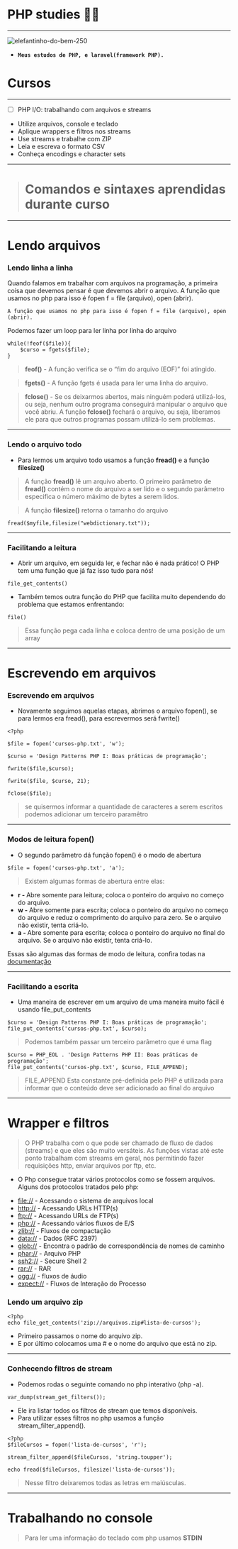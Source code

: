 # PHP studies 🚀🐘
*** 
![elefantinho-do-bem-250](https://user-images.githubusercontent.com/88351614/183260985-d5341984-bdd4-4a1b-8a7a-74bb34254763.jpg)

* **`Meus estudos de PHP, e laravel(framework PHP).`**
# Cursos
***
- [ ] PHP I/O: trabalhando com arquivos e streams
* Utilize arquivos, console e teclado
* Aplique wrappers e filtros nos streams
* Use streams e trabalhe com ZIP
* Leia e escreva o formato CSV
* Conheça encodings e character sets
<hr>

># Comandos e sintaxes aprendidas durante curso
***
# Lendo arquivos

### Lendo linha a linha
Quando falamos em trabalhar com arquivos na programação, a primeira coisa que devemos pensar é que devemos abrir o arquivo.
A função que usamos no php para isso é fopen f = file (arquivo), open (abrir).
```
A função que usamos no php para isso é fopen f = file (arquivo), open (abrir).
```
Podemos fazer um loop para ler linha por linha do arquivo
```
while(!feof($file)){
	$curso = fgets($file);
}
```
> <strong>feof()</strong> - A função verifica se o “fim do arquivo (EOF)” foi atingido. 

> <strong>fgets()</strong> - A função fgets é usada para ler uma linha do arquivo.

> <strong>fclose()</strong> - Se os deixarmos abertos, mais ninguém poderá utilizá-los, ou seja, nenhum outro programa conseguirá manipular o arquivo que você abriu. A função <strong>fclose()</strong> fechará o arquivo, ou seja, liberamos ele para que outros programas possam utilizá-lo sem problemas.
<hr>

### Lendo o arquivo todo
* Para lermos um arquivo todo usamos a função <strong>fread()</strong> e a função <strong>filesize()</strong>
> A função <strong>fread()</strong> lê um arquivo aberto. O primeiro parâmetro de <strong>fread()</strong> contém o nome do arquivo a ser lido e o segundo parâmetro especifica o número máximo de bytes a serem lidos.

> A função <strong>filesize()</strong> retorna o tamanho do arquivo

```
fread($myfile,filesize("webdictionary.txt"));
```
<hr>

### Facilitando a leitura
* Abrir um arquivo, em seguida ler, e fechar não é nada prático! O PHP tem uma função que já faz isso tudo para nós!
```
file_get_contents()
```
* Também temos outra função do PHP que facilita muito dependendo do problema que estamos enfrentando:
```
file()
```
> Essa função pega cada linha e coloca dentro de uma posição de um array
<hr>

# Escrevendo em arquivos
### Escrevendo em arquivos
* Novamente seguimos aquelas etapas, abrimos o arquivo fopen(), se para lermos era fread(), para escrevermos será fwrite()
```
<?php

$file = fopen('cursos-php.txt', 'w');

$curso = 'Design Patterns PHP I: Boas práticas de programação';

fwrite($file,$curso);

fwrite($file, $curso, 21);

fclose($file);
```
>  se quisermos informar a quantidade de caracteres a serem escritos podemos adicionar um terceiro paramêtro
<hr>

### Modos de leitura fopen()

* O segundo parâmetro dá função fopen() é o modo de abertura

```
$file = fopen('cursos-php.txt', 'a');
```
> Existem algumas formas de abertura entre elas:

* <strong>r - </strong>	Abre somente para leitura; coloca o ponteiro do arquivo no começo do arquivo.
* <strong>w - </strong> Abre somente para escrita; coloca o ponteiro do arquivo no começo do arquivo e reduz o comprimento do arquivo para zero. Se o arquivo não existir, tenta criá-lo.
* <strong>a - </strong>	Abre somente para escrita; coloca o ponteiro do arquivo no final do arquivo. Se o arquivo não existir, tenta criá-lo.

Essas são algumas das formas de modo de leitura, confira todas na [documentação](https://www.php.net/manual/pt_BR/function.fopen.php)
<hr>

### Facilitando a escrita
* Uma maneira de escrever em um arquivo de uma maneira muito fácil é usando file_put_contents

```
$curso = 'Design Patterns PHP I: Boas práticas de programação';
file_put_contents('cursos-php.txt', $curso);
```
> Podemos também passar um terceiro parâmetro que é uma flag

```
$curso = PHP_EOL . 'Design Patterns PHP II: Boas práticas de programação';
file_put_contents('cursos-php.txt', $curso, FILE_APPEND);
```
> FILE_APPEND Esta constante pré-definida pelo PHP é utilizada para informar que o conteúdo deve ser adicionado ao final do arquivo
<hr>

# Wrapper e filtros
> O PHP trabalha com o que pode ser chamado de fluxo de dados (streams) e que eles são muito versáteis. As funções vistas até este ponto trabalham com streams em geral, nos permitindo fazer requisições http, enviar arquivos por ftp, etc.

* O Php consegue tratar vários protocolos como se fossem arquivos. Alguns dos protocolos tratados pelo php:

- [file://](https://www.php.net/manual/en/wrappers.file.php)  - Acessando o sistema de arquivos local
- [http://](https://www.php.net/manual/en/wrappers.http.php) - Acessando URLs HTTP(s)
- [ftp://](https://www.php.net/manual/en/wrappers.ftp.php)   -  Acessando URLs de FTP(s)
- [php://](https://www.php.net/manual/en/wrappers.php.php)  - Acessando vários fluxos de E/S
- [zlib://](https://www.php.net/manual/en/wrappers.compression.php)   - Fluxos de compactação
- [data://](https://www.php.net/manual/en/wrappers.data.php)  - Dados (RFC 2397)
- [glob://](https://www.php.net/manual/en/wrappers.glob.php)  - Encontra o padrão de correspondência de nomes de caminho
- [phar://](https://www.php.net/manual/en/wrappers.phar.php)  - Arquivo PHP
- [ssh2://](https://www.php.net/manual/en/wrappers.ssh2.php)  - Secure Shell 2
- [rar://](https://www.php.net/manual/en/wrappers.rar.php)  - RAR
- [ogg://](https://www.php.net/manual/en/wrappers.audio.php)   - fluxos de áudio
- [expect://](https://www.php.net/manual/en/wrappers.expect.php)  - Fluxos de Interação do Processo

### Lendo um arquivo zip
```
<?php
echo file_get_contents('zip://arquivos.zip#lista-de-cursos');
```
* Primeiro passamos o nome do arquivo zip.
* E por último colocamos uma # e o nome do arquivo que está no zip.
<hr>

### Conhecendo filtros de stream
* Podemos rodas o seguinte comando no php interativo (php -a).
```
var_dump(stream_get_filters());
```
* Ele ira listar todos os filtros de stream que temos disponíveis.
* Para utilizar esses filtros no php usamos a função stream_filter_append().
``` 
<?php
$fileCursos = fopen('lista-de-cursos', 'r');

stream_filter_append($fileCursos, 'string.toupper');

echo fread($fileCursos, filesize('lista-de-cursos'));
```
> Nesse filtro deixaremos todas as letras em maiúsculas.
<hr>

# Trabalhando no console
> Para ler uma informação do teclado com php usamos <strong>STDIN</strong>